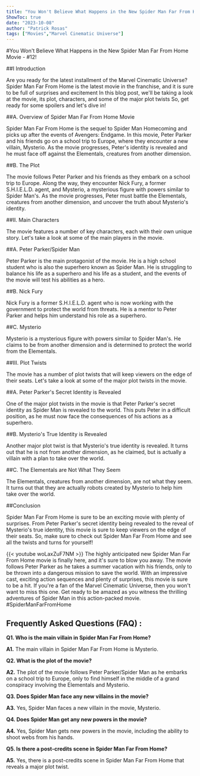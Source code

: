 ```yaml
---
title: "You Won't Believe What Happens in the New Spider Man Far From Home Movie - #123!"
ShowToc: true 
date: "2023-10-08"
author: "Patrick Rosas" 
tags: ["Movies","Marvel Cinematic Universe"]
---
```

#You Won't Believe What Happens in the New Spider Man Far From Home Movie - #12!

##I Introduction

Are you ready for the latest installment of the Marvel Cinematic Universe? Spider Man Far From Home is the latest movie in the franchise, and it is sure to be full of surprises and excitement In this blog post, we'll be taking a look at the movie, its plot, characters, and some of the major plot twists So, get ready for some spoilers and let's dive in!

##A. Overview of Spider Man Far From Home Movie

Spider Man Far From Home is the sequel to Spider Man Homecoming and picks up after the events of Avengers: Endgame. In this movie, Peter Parker and his friends go on a school trip to Europe, where they encounter a new villain, Mysterio. As the movie progresses, Peter's identity is revealed and he must face off against the Elementals, creatures from another dimension.

##B. The Plot

The movie follows Peter Parker and his friends as they embark on a school trip to Europe. Along the way, they encounter Nick Fury, a former S.H.I.E.L.D. agent, and Mysterio, a mysterious figure with powers similar to Spider Man's. As the movie progresses, Peter must battle the Elementals, creatures from another dimension, and uncover the truth about Mysterio's identity.

##II. Main Characters

The movie features a number of key characters, each with their own unique story. Let's take a look at some of the main players in the movie.

##A. Peter Parker/Spider Man

Peter Parker is the main protagonist of the movie. He is a high school student who is also the superhero known as Spider Man. He is struggling to balance his life as a superhero and his life as a student, and the events of the movie will test his abilities as a hero.

##B. Nick Fury

Nick Fury is a former S.H.I.E.L.D. agent who is now working with the government to protect the world from threats. He is a mentor to Peter Parker and helps him understand his role as a superhero.

##C. Mysterio

Mysterio is a mysterious figure with powers similar to Spider Man's. He claims to be from another dimension and is determined to protect the world from the Elementals.

##III. Plot Twists

The movie has a number of plot twists that will keep viewers on the edge of their seats. Let's take a look at some of the major plot twists in the movie.

##A. Peter Parker's Secret Identity is Revealed

One of the major plot twists in the movie is that Peter Parker's secret identity as Spider Man is revealed to the world. This puts Peter in a difficult position, as he must now face the consequences of his actions as a superhero.

##B. Mysterio's True Identity is Revealed

Another major plot twist is that Mysterio's true identity is revealed. It turns out that he is not from another dimension, as he claimed, but is actually a villain with a plan to take over the world.

##C. The Elementals are Not What They Seem

The Elementals, creatures from another dimension, are not what they seem. It turns out that they are actually robots created by Mysterio to help him take over the world.

##Conclusion

Spider Man Far From Home is sure to be an exciting movie with plenty of surprises. From Peter Parker's secret identity being revealed to the reveal of Mysterio's true identity, this movie is sure to keep viewers on the edge of their seats. So, make sure to check out Spider Man Far From Home and see all the twists and turns for yourself!

{{< youtube woLaxZuF7NM >}} 
The highly anticipated new Spider Man Far From Home movie is finally here, and it's sure to blow you away. The movie follows Peter Parker as he takes a summer vacation with his friends, only to be thrown into a dangerous mission to save the world. With an impressive cast, exciting action sequences and plenty of surprises, this movie is sure to be a hit. If you're a fan of the Marvel Cinematic Universe, then you won't want to miss this one. Get ready to be amazed as you witness the thrilling adventures of Spider Man in this action-packed movie. #SpiderManFarFromHome

## Frequently Asked Questions (FAQ) :
**Q1. Who is the main villain in Spider Man Far From Home?**

**A1.** The main villain in Spider Man Far From Home is Mysterio.

**Q2. What is the plot of the movie?**

**A2.** The plot of the movie follows Peter Parker/Spider Man as he embarks on a school trip to Europe, only to find himself in the middle of a grand conspiracy involving the Elementals and Mysterio.

**Q3. Does Spider Man face any new villains in the movie?**

**A3.** Yes, Spider Man faces a new villain in the movie, Mysterio.

**Q4. Does Spider Man get any new powers in the movie?**

**A4.** Yes, Spider Man gets new powers in the movie, including the ability to shoot webs from his hands.

**Q5. Is there a post-credits scene in Spider Man Far From Home?**

**A5.** Yes, there is a post-credits scene in Spider Man Far From Home that reveals a major plot twist.



